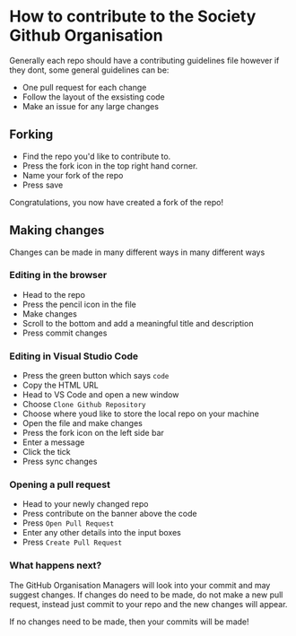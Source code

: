 # How to contribute to the Society Github Organisation
Generally each repo should have a contributing guidelines file however if they dont, some general guidelines can be:
* One pull request for each change
* Follow the layout of the exsisting code
* Make an issue for any large changes

## Forking
* Find the repo you'd like to contribute to.
* Press the fork icon in the top right hand corner.
* Name your fork of the repo 
* Press save

Congratulations, you now have created a fork of the repo!

## Making changes
Changes can be made in many different ways in many different ways
### Editing in the browser
 * Head to the repo
 * Press the pencil icon in the file
 * Make changes
 * Scroll to the bottom and add a meaningful title and description
 * Press commit changes

### Editing in Visual Studio Code
* Press the green button which says `code`
* Copy the HTML URL
* Head to VS Code and open a new window
* Choose `Clone Github Repository`
* Choose where youd like to store the local repo on your machine
* Open the file and make changes
* Press the fork icon on the left side bar
* Enter a message
* Click the tick
* Press sync changes

### Opening a pull request 
* Head to your newly changed repo
* Press contribute on the banner above the code
* Press `Open Pull Request`
* Enter any other details into the input boxes
* Press `Create Pull Request`

### What happens next?
The GitHub Organisation Managers will look into your commit and may suggest changes. If changes do need to be made, do not make a new pull request, instead just commit to your repo and the new changes will appear.

If no changes need to be made, then your commits will be made!
